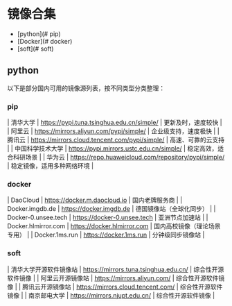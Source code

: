 # 镜像合集
 - [python](# pip)
 - [Docker](# docker)
 - [soft](# soft)

## python
以下是部分国内可用的镜像源列表，按不同类型分类整理：

### pip

| 清华大学         | https://pypi.tuna.tsinghua.edu.cn/simple/ | 更新及时，速度较快 |
| 阿里云           | https://mirrors.aliyun.com/pypi/simple/   | 企业级支持，速度极快 |
| 腾讯云           | https://mirrors.cloud.tencent.com/pypi/simple/ | 高速、可靠的云支持 |
| 中国科学技术大学 | https://pypi.mirrors.ustc.edu.cn/simple/  | 稳定高效，适合科研场景 |
| 华为云           | https://repo.huaweicloud.com/repository/pypi/simple/ | 稳定镜像，适用多种网络环境 |


### docker

| DaoCloud         | https://docker.m.daocloud.io              | 国内老牌服务商 |
| Docker.imgdb.de | https://docker.imgdb.de                   | 德国镜像站（全球化同步） |
| Docker-0.unsee.tech | https://docker-0.unsee.tech              | 亚洲节点加速站 |
| Docker.hlmirror.com | https://docker.hlmirror.com              | 国内高校镜像（理论场景专用） |
| Docker.1ms.run   | https://docker.1ms.run                    | 分钟级同步镜像站 |


### soft
| 清华大学开源软件镜像站 | https://mirrors.tuna.tsinghua.edu.cn/    | 综合性开源软件镜像 |
| 阿里云开源镜像站 | https://mirrors.aliyun.com/               | 综合性开源软件镜像 |
| 腾讯云开源镜像站 | https://mirrors.cloud.tencent.com/        | 综合性开源软件镜像 |
| 南京邮电大学     | https://mirrors.njupt.edu.cn/             | 综合性开源软件镜像 |
